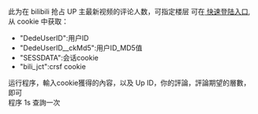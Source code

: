 此为在 bilibili 抢占 UP 主最新视频的评论人数，可指定楼层
可在<a href="https://passport.bilibili.com/ajax/miniLogin/minilogin">
    快速登陆入口</a>,从 cookie 中获取：</br>
    <ul>
    <li>"DedeUserID":用户ID</li>
    <li>"DedeUserID__ckMd5":用户ID_MD5值</li>
    <li>"SESSDATA":会话cookie</li>
    <li>"bili_jct":crsf cookie</li>
    </ul>
    运行程序，輸入cookie獲得的內容，以及 Up ID，你的評論，評論期望的層數，即可</br>
    程序 1s 查詢一次
